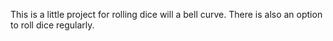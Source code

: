 This is a little project for rolling dice will a bell curve. There is also an option to roll dice regularly. 
